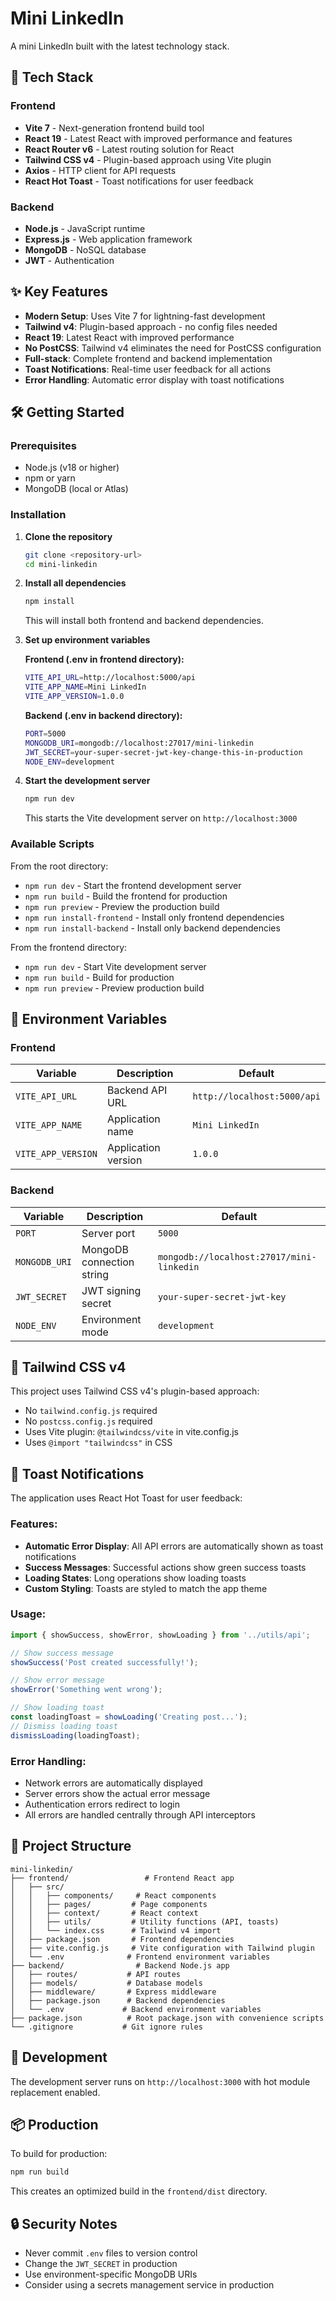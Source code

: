 # Mini LinkedIn

A mini LinkedIn built with the latest technology stack.

## 🚀 Tech Stack

### Frontend
- **Vite 7** - Next-generation frontend build tool
- **React 19** - Latest React with improved performance and features
- **React Router v6** - Latest routing solution for React
- **Tailwind CSS v4** - Plugin-based approach using Vite plugin
- **Axios** - HTTP client for API requests
- **React Hot Toast** - Toast notifications for user feedback

### Backend
- **Node.js** - JavaScript runtime
- **Express.js** - Web application framework
- **MongoDB** - NoSQL database
- **JWT** - Authentication

## ✨ Key Features

- **Modern Setup**: Uses Vite 7 for lightning-fast development
- **Tailwind v4**: Plugin-based approach - no config files needed
- **React 19**: Latest React with improved performance
- **No PostCSS**: Tailwind v4 eliminates the need for PostCSS configuration
- **Full-stack**: Complete frontend and backend implementation
- **Toast Notifications**: Real-time user feedback for all actions
- **Error Handling**: Automatic error display with toast notifications

## 🛠️ Getting Started

### Prerequisites
- Node.js (v18 or higher)
- npm or yarn
- MongoDB (local or Atlas)

### Installation

1. **Clone the repository**
   ```bash
   git clone <repository-url>
   cd mini-linkedin
   ```

2. **Install all dependencies**
   ```bash
   npm install
   ```
   This will install both frontend and backend dependencies.

3. **Set up environment variables**
   
   **Frontend (.env in frontend directory):**
   ```bash
   VITE_API_URL=http://localhost:5000/api
   VITE_APP_NAME=Mini LinkedIn
   VITE_APP_VERSION=1.0.0
   ```
   
   **Backend (.env in backend directory):**
   ```bash
   PORT=5000
   MONGODB_URI=mongodb://localhost:27017/mini-linkedin
   JWT_SECRET=your-super-secret-jwt-key-change-this-in-production
   NODE_ENV=development
   ```

4. **Start the development server**
   ```bash
   npm run dev
   ```
   This starts the Vite development server on `http://localhost:3000`

### Available Scripts

From the root directory:
- `npm run dev` - Start the frontend development server
- `npm run build` - Build the frontend for production
- `npm run preview` - Preview the production build
- `npm run install-frontend` - Install only frontend dependencies
- `npm run install-backend` - Install only backend dependencies

From the frontend directory:
- `npm run dev` - Start Vite development server
- `npm run build` - Build for production
- `npm run preview` - Preview production build

## 🔧 Environment Variables

### Frontend
| Variable | Description | Default |
|----------|-------------|---------|
| `VITE_API_URL` | Backend API URL | `http://localhost:5000/api` |
| `VITE_APP_NAME` | Application name | `Mini LinkedIn` |
| `VITE_APP_VERSION` | Application version | `1.0.0` |

### Backend
| Variable | Description | Default |
|----------|-------------|---------|
| `PORT` | Server port | `5000` |
| `MONGODB_URI` | MongoDB connection string | `mongodb://localhost:27017/mini-linkedin` |
| `JWT_SECRET` | JWT signing secret | `your-super-secret-jwt-key` |
| `NODE_ENV` | Environment mode | `development` |

## 🎨 Tailwind CSS v4

This project uses Tailwind CSS v4's plugin-based approach:

- No `tailwind.config.js` required
- No `postcss.config.js` required
- Uses Vite plugin: `@tailwindcss/vite` in vite.config.js
- Uses `@import "tailwindcss"` in CSS

## 🔔 Toast Notifications

The application uses React Hot Toast for user feedback:

### Features:
- **Automatic Error Display**: All API errors are automatically shown as toast notifications
- **Success Messages**: Successful actions show green success toasts
- **Loading States**: Long operations show loading toasts
- **Custom Styling**: Toasts are styled to match the app theme

### Usage:
```javascript
import { showSuccess, showError, showLoading } from '../utils/api';

// Show success message
showSuccess('Post created successfully!');

// Show error message
showError('Something went wrong');

// Show loading toast
const loadingToast = showLoading('Creating post...');
// Dismiss loading toast
dismissLoading(loadingToast);
```

### Error Handling:
- Network errors are automatically displayed
- Server errors show the actual error message
- Authentication errors redirect to login
- All errors are handled centrally through API interceptors

## 📁 Project Structure

```
mini-linkedin/
├── frontend/                 # Frontend React app
│   ├── src/
│   │   ├── components/     # React components
│   │   ├── pages/         # Page components
│   │   ├── context/       # React context
│   │   ├── utils/         # Utility functions (API, toasts)
│   │   └── index.css      # Tailwind v4 import
│   ├── package.json       # Frontend dependencies
│   ├── vite.config.js     # Vite configuration with Tailwind plugin
│   └── .env              # Frontend environment variables
├── backend/                # Backend Node.js app
│   ├── routes/           # API routes
│   ├── models/           # Database models
│   ├── middleware/       # Express middleware
│   ├── package.json      # Backend dependencies
│   └── .env             # Backend environment variables
├── package.json          # Root package.json with convenience scripts
└── .gitignore           # Git ignore rules
```

## 🚀 Development

The development server runs on `http://localhost:3000` with hot module replacement enabled.

## 📦 Production

To build for production:
```bash
npm run build
```

This creates an optimized build in the `frontend/dist` directory.

## 🔒 Security Notes

- Never commit `.env` files to version control
- Change the `JWT_SECRET` in production
- Use environment-specific MongoDB URIs
- Consider using a secrets management service in production